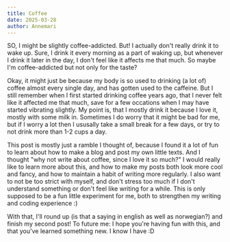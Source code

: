 ```yaml
---
title: Coffee
date: 2025-03-28
author: Annemari
---
```


SO, I might be slightly coffee-addicted. But! I actually don't really drink it to wake up. Sure, I drink it every morning as a part of waking up, but whenever I drink it later in the day, I don't feel like it affects me that much. So maybe I'm coffee-addicted but not only for the taste?

Okay, it might just be because my body is so used to drinking (a lot of) coffee almost every single day, and has gotten used to the caffeine. But I still remember when I first started drinking coffee years ago, that I never felt like it affected me that much, save for a few occations when I may have started vibrating slightly. 
My point is, that I mostly drink it because I love it, mostly with some milk in. Sometimes I do worry that it might be bad for me, but if I worry a lot then I ususally take a small break for a few days, or try to not drink more than 1-2 cups a day. 

This post is mostly just a ramble I thought of, because I found it a lot of fun to learn about how to make a blog and post my own little texts. And I thought "why not write about coffee, since I love it so much?"
I would really like to learn more about this, and how to make my posts both look more cool and fancy, and how to maintain a habit of writing more regularly. I also want to not be too strict with myself, and don't stress too much if I don't understand something or don't feel like writing for a while. 
This is only supposed to be a fun little experiment for me, both to strengthen my writing and coding experience :)

With that, I'll round up (is that a saying in english as well as norwegian?) and finish my second post! 
To future me: I hope you're having fun with this, and that you've learned something new. I know I have :D
